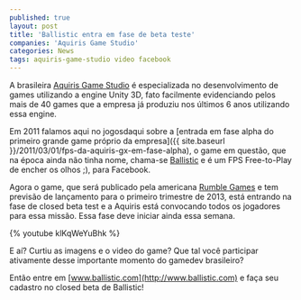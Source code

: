 ```yaml
---
published: true
layout: post
title: 'Ballistic entra em fase de beta teste'
companies: 'Aquiris Game Studio'
categories: News
tags: aquiris-game-studio video facebook
---
```

 A brasileira [Aquiris Game Studio](http://www.facebook.com/aquiris) é especializada no desenvolvimento de games utilizando a engine Unity 3D, fato facilmente evidenciando pelos mais de 40 games que a empresa já produziu nos últimos 6 anos utilizando essa engine.
 
Em 2011 falamos aqui no jogosdaqui sobre a [entrada em fase alpha do primeiro grande game próprio da empresa]({{ site.baseurl }}/2011/03/01/fps-da-aquiris-gx-em-fase-alpha), o game em questão, que na época ainda não tinha nome, chama-se [Ballistic](http://www.ballistic.com) e é um FPS Free-to-Play de encher os olhos ;), para Facebook.
 
Agora o game, que será publicado pela americana [Rumble Games](http://www.rumblegames.com) e tem previsão de lançamento para o primeiro trimestre de 2013, está entrando na fase de closed beta test e a Aquiris está convocando todos os jogadores para essa missão. Essa fase deve iniciar ainda essa semana.
 
{% youtube klKqWeYuBhk %}
 
E aí? Curtiu as imagens e o video do game? Que tal você participar ativamente desse importante momento do gamedev brasileiro?
 
Então entre em [www.ballistic.com](http://www.ballistic.com) e faça seu cadastro no closed beta de Ballistic!
 

